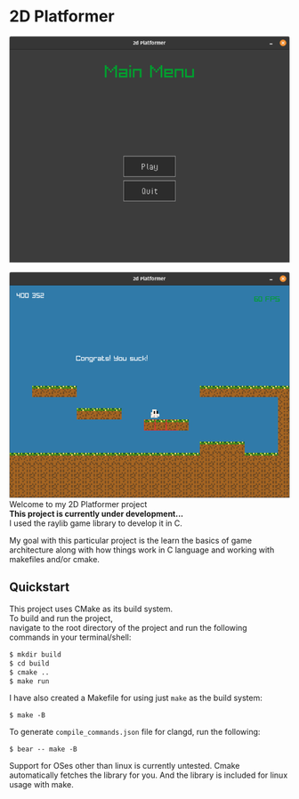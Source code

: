 # 2D Platformer
![main menu screenshot](menu.png)  

![in game screenshot](game.png)
Welcome to my 2D Platformer project  
**This project is currently under development...**  
I used the raylib game library to develop it in C.  

My goal with this particular project is the learn the basics of game architecture along with how things work in C language and working with makefiles and/or cmake.

## Quickstart
This project uses CMake as its build system.  
To build and run the project,  
navigate to the root directory of the project and run the following commands in your terminal/shell:  

```shell
$ mkdir build
$ cd build
$ cmake ..
$ make run
```  

I have also created a Makefile for using just `make` as the build system:

```shell
$ make -B
```

To generate `compile_commands.json` file for clangd, run the following:  

```shell
$ bear -- make -B
```

Support for OSes other than linux is currently untested. Cmake automatically fetches the library for you.
 And the library is included for linux usage with make.
